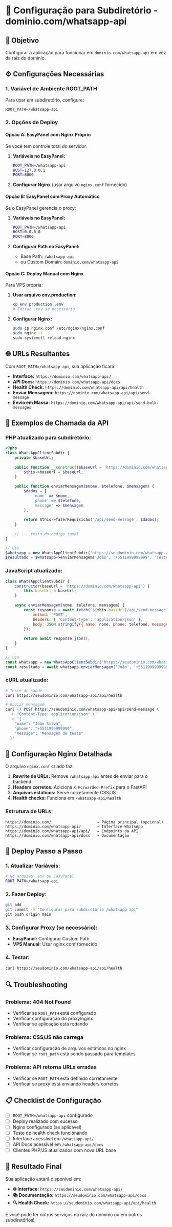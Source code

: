 # 📁 Configuração para Subdiretório - dominio.com/whatsapp-api

## 🎯 Objetivo
Configurar a aplicação para funcionar em `dominio.com/whatsapp-api` em vez da raiz do domínio.

## ⚙️ Configurações Necessárias

### 1. **Variável de Ambiente ROOT_PATH**

Para usar em subdiretório, configure:
```bash
ROOT_PATH=/whatsapp-api
```

### 2. **Opções de Deploy**

#### **Opção A: EasyPanel com Nginx Próprio**
Se você tem controle total do servidor:

1. **Variáveis no EasyPanel:**
   ```bash
   ROOT_PATH=/whatsapp-api
   HOST=127.0.0.1
   PORT=8000
   ```

2. **Configurar Nginx** (usar arquivo `nginx.conf` fornecido)

#### **Opção B: EasyPanel com Proxy Automático**
Se o EasyPanel gerencia o proxy:

1. **Variáveis no EasyPanel:**
   ```bash
   ROOT_PATH=/whatsapp-api
   HOST=0.0.0.0
   PORT=8000
   ```

2. **Configurar Path no EasyPanel:**
   - Base Path: `/whatsapp-api`
   - ou Custom Domain: `dominio.com/whatsapp-api`

#### **Opção C: Deploy Manual com Nginx**
Para VPS própria:

1. **Usar arquivo env.production:**
   ```bash
   cp env.production .env
   # Editar .env se necessário
   ```

2. **Configurar Nginx:**
   ```bash
   sudo cp nginx.conf /etc/nginx/nginx.conf
   sudo nginx -t
   sudo systemctl reload nginx
   ```

## 🌐 URLs Resultantes

Com `ROOT_PATH=/whatsapp-api`, sua aplicação ficará:

- **Interface:** `https://dominio.com/whatsapp-api/`
- **API Docs:** `https://dominio.com/whatsapp-api/docs`
- **Health Check:** `https://dominio.com/whatsapp-api/api/health`
- **Enviar Mensagem:** `https://dominio.com/whatsapp-api/api/send-message`
- **Envio em Massa:** `https://dominio.com/whatsapp-api/api/send-bulk-messages`

## 📝 Exemplos de Chamada da API

### **PHP atualizado para subdiretório:**
```php
<?php
class WhatsAppClientSubdir {
    private $baseUrl;
    
    public function __construct($baseUrl = 'https://dominio.com/whatsapp-api') {
        $this->baseUrl = $baseUrl;
    }
    
    public function enviarMensagem($nome, $telefone, $mensagem) {
        $dados = [
            'name' => $nome,
            'phone' => $telefone,
            'message' => $mensagem
        ];
        
        return $this->fazerRequisicao('/api/send-message', $dados);
    }
    
    // ... resto do código igual
}

// Uso
$whatsapp = new WhatsAppClientSubdir('https://seudominio.com/whatsapp-api');
$resultado = $whatsapp->enviarMensagem('João', '+5511999999999', 'Teste');
```

### **JavaScript atualizado:**
```javascript
class WhatsAppClientSubdir {
    constructor(baseUrl = 'https://dominio.com/whatsapp-api') {
        this.baseUrl = baseUrl;
    }
    
    async enviarMensagem(nome, telefone, mensagem) {
        const response = await fetch(`${this.baseUrl}/api/send-message`, {
            method: 'POST',
            headers: { 'Content-Type': 'application/json' },
            body: JSON.stringify({ name: nome, phone: telefone, message: mensagem })
        });
        
        return await response.json();
    }
}

// Uso
const whatsapp = new WhatsAppClientSubdir('https://seudominio.com/whatsapp-api');
const resultado = await whatsapp.enviarMensagem('João', '+5511999999999', 'Teste');
```

### **cURL atualizado:**
```bash
# Teste de saúde
curl https://seudominio.com/whatsapp-api/api/health

# Enviar mensagem
curl -X POST https://seudominio.com/whatsapp-api/api/send-message \
  -H "Content-Type: application/json" \
  -d '{
    "name": "João Silva",
    "phone": "+5511999999999",
    "message": "Mensagem de teste"
  }'
```

## 🔧 Configuração Nginx Detalhada

O arquivo `nginx.conf` criado faz:

1. **Rewrite de URLs:** Remove `/whatsapp-api` antes de enviar para o backend
2. **Headers corretos:** Adiciona `X-Forwarded-Prefix` para o FastAPI
3. **Arquivos estáticos:** Serve corretamente CSS/JS
4. **Health checks:** Funciona em `/whatsapp-api/health`

### **Estrutura de URLs:**
```
https://dominio.com/                    → Página principal (opcional)
https://dominio.com/whatsapp-api/       → Interface WhatsApp
https://dominio.com/whatsapp-api/api/   → Endpoints da API
https://dominio.com/whatsapp-api/docs   → Documentação
```

## 🚀 Deploy Passo a Passo

### **1. Atualizar Variáveis:**
```bash
# No arquivo .env ou EasyPanel
ROOT_PATH=/whatsapp-api
```

### **2. Fazer Deploy:**
```bash
git add .
git commit -m "Configurar para subdiretório /whatsapp-api"
git push origin main
```

### **3. Configurar Proxy (se necessário):**
- **EasyPanel:** Configurar Custom Path
- **VPS Manual:** Usar nginx.conf fornecido

### **4. Testar:**
```bash
curl https://seudominio.com/whatsapp-api/api/health
```

## 🔍 Troubleshooting

### **Problema: 404 Not Found**
- Verificar se `ROOT_PATH` está configurado
- Verificar configuração do proxy/nginx
- Verificar se aplicação está rodando

### **Problema: CSS/JS não carrega**
- Verificar configuração de arquivos estáticos no nginx
- Verificar se `root_path` está sendo passado para templates

### **Problema: API retorna URLs erradas**
- Verificar se `ROOT_PATH` está definido corretamente
- Verificar se proxy está enviando headers corretos

## 📋 Checklist de Configuração

- [ ] `ROOT_PATH=/whatsapp-api` configurado
- [ ] Deploy realizado com sucesso
- [ ] Nginx configurado (se aplicável)
- [ ] Teste de health check funcionando
- [ ] Interface acessível em `/whatsapp-api/`
- [ ] API Docs acessível em `/whatsapp-api/docs`
- [ ] Clientes PHP/JS atualizados com nova URL base

## 🎯 Resultado Final

Sua aplicação estará disponível em:
- **🌐 Interface:** `https://seudominio.com/whatsapp-api/`
- **📚 Documentação:** `https://seudominio.com/whatsapp-api/docs`
- **🔍 Health Check:** `https://seudominio.com/whatsapp-api/api/health`

E você pode ter outros serviços na raiz do domínio ou em outros subdiretórios! 
